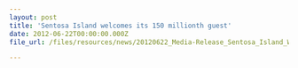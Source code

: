 ```yaml
---
layout: post
title: 'Sentosa Island welcomes its 150 millionth guest'
date: 2012-06-22T00:00:00.000Z
file_url: /files/resources/news/20120622_Media-Release_Sentosa_Island_Welcomes_its_150_millionth_guest.pdf

---
```


